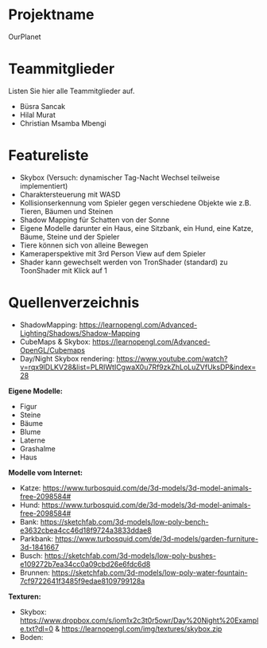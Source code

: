 # Projektname
OurPlanet

# Teammitglieder
Listen Sie hier alle Teammitglieder auf.
- Büsra Sancak
- Hilal Murat
- Christian Msamba Mbengi

# Featureliste
- Skybox (Versuch: dynamischer Tag-Nacht Wechsel teilweise implementiert)
- Charaktersteuerung mit WASD
- Kollisionserkennung vom Spieler gegen verschiedene Objekte wie z.B. Tieren, Bäumen und Steinen
- Shadow Mapping für Schatten von der Sonne
- Eigene Modelle
  darunter ein Haus, eine Sitzbank, ein Hund, eine Katze, Bäume, Steine und der Spieler
- Tiere können sich von alleine Bewegen 
- Kameraperspektive mit 3rd Person View auf dem Spieler
- Shader kann gewechselt werden von TronShader (standard) zu ToonShader mit Klick auf 1

# Quellenverzeichnis

- ShadowMapping: https://learnopengl.com/Advanced-Lighting/Shadows/Shadow-Mapping
- CubeMaps & Skybox: https://learnopengl.com/Advanced-OpenGL/Cubemaps
- Day/Night Skybox rendering: https://www.youtube.com/watch?v=rqx9IDLKV28&list=PLRIWtICgwaX0u7Rf9zkZhLoLuZVfUksDP&index=28

**Eigene Modelle:**
- Figur
- Steine
- Bäume
- Blume
- Laterne
- Grashalme
- Haus

**Modelle vom Internet:**
- Katze: https://www.turbosquid.com/de/3d-models/3d-model-animals-free-2098584#
- Hund: https://www.turbosquid.com/de/3d-models/3d-model-animals-free-2098584# 
- Bank: https://sketchfab.com/3d-models/low-poly-bench-e3632cbea4cc46d18f9724a3833ddae8
- Parkbank: https://www.turbosquid.com/de/3d-models/garden-furniture-3d-1841667
- Busch: https://sketchfab.com/3d-models/low-poly-bushes-e109272b7ea34cc0a09cbd26e6fdc6d8
- Brunnen: https://sketchfab.com/3d-models/low-poly-water-fountain-7cf9722641f3485f9edae8109799128a

**Texturen:**
- Skybox: https://www.dropbox.com/s/iom1x2c3t0r5owr/Day%20Night%20Example.txt?dl=0   &  https://learnopengl.com/img/textures/skybox.zip
- Boden: 
